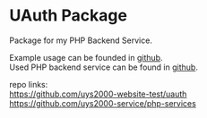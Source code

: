 # UAuth Package

Package for my PHP Backend Service. 

Example usage can be founded in [github](https://github.com/uys2000-website-test/uauth).  
Used PHP backend service can be found in [github](https://github.com/uys2000-service/php-services).

repo links:  
https://github.com/uys2000-website-test/uauth  
https://github.com/uys2000-service/php-services